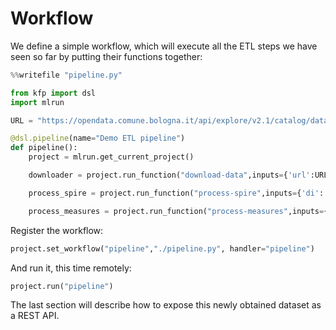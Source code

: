 # Workflow

We define a simple workflow, which will execute all the ETL steps we have seen so far by putting their functions together:
``` python
%%writefile "pipeline.py"

from kfp import dsl
import mlrun

URL = "https://opendata.comune.bologna.it/api/explore/v2.1/catalog/datasets/rilevazione-flusso-veicoli-tramite-spire-anno-2023/exports/csv?lang=it&timezone=Europe%2FRome&use_labels=true&delimiter=%3B"

@dsl.pipeline(name="Demo ETL pipeline")
def pipeline():
    project = mlrun.get_current_project()

    downloader = project.run_function("download-data",inputs={'url':URL},outputs=["dataset"])

    process_spire = project.run_function("process-spire",inputs={'di': downloader.outputs["dataset"]})

    process_measures = project.run_function("process-measures",inputs={'di': downloader.outputs["dataset"]})
```

Register the workflow:
``` python
project.set_workflow("pipeline","./pipeline.py", handler="pipeline")
```

And run it, this time remotely:
``` python
project.run("pipeline")
```

The last section will describe how to expose this newly obtained dataset as a REST API.